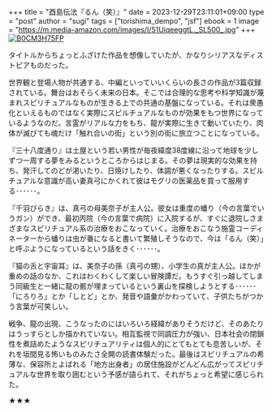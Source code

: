 +++
title = "酉島伝法『るん（笑）』"
date = 2023-12-29T23:11:01+09:00
type = "post"
author = "sugi"
tags = ["torishima_dempo", "jsf"]
ebook = 1
image = "https://m.media-amazon.com/images/I/51UiqeeggtL._SL500_.jpg"
+++
<a href="https://www.amazon.co.jp/dp/B0CM3H75FP/?tag=chezsugi-22" target="_blank" class="alignleft"><img src="https://m.media-amazon.com/images/I/51UiqeeggtL._SL500_.jpg" alt="B0CM3H75FP" border="0" /></a>

タイトルからちょっとふざけた作品を想像していたが、かなりシリアスなディストピアものだった。

世界観と登場人物が共通する、中編といっていいくらいの長さの作品が3篇収録されている。舞台はおそらく未来の日本。そこでは合理的な思考や科学知識が蔑まれスピリチュアルなものが生きる上での共通の基盤になっている。それは衆愚化といえるものではなく実際にスピルチュアルなものが効果をもつ世界になっているようなのだ。言霊がリアルな力をもち、龍が実際に生きて動いていたり、肉体が滅びても魂だけ「触れ合いの街」という別の街に旅立つことになっている。

『三十八度通り』は土屋という若い男性が毎夜緯度38度線に沿って地球を少しずつ一周する夢をみるというところからはじまる。その夢は現実的な効果を持ち、発汗してのどが渇いたり、日焼けしたり、体調が悪くなったりする。スピルチュアルな意識が高い妻真弓にかくれて彼はモグリの医薬品を買って服用する･･････。

『千羽びらき』は、真弓の母美奈子が主人公。彼女は重度の蟠り（今の言葉でいうガン）ができ、最初丙院（今の言葉で病院）に入院するが、すぐに退院しさまざまなスピリチュアル系の治療をおこなっていく。治療をおこなう施霊コーディネーターから蟠りは虫が番になると書いて繁殖しそうなので、今は「るん（笑）」と呼ぶようになっているという話をきく･･････。

『猫の舌と宇宙耳』は、美奈子の孫（真弓の甥）、小学生の真が主人公。ほかが重めの話のなか、これはわくわくして楽しい冒険譚だ。もうすぐ引っ越してしまう同級生と一緒に龍の骸が埋まっているという裏山を探検しようとする･･････「にろりろ」とか「しとど」とか、発音や語彙がかわっていて、子供たちがつかう言葉が可笑しい。

戦争、龍の出現、こうなったのにはいろいろ経緯がありそうだけど、そのあたりはうっすらとしか描かれていない。相互監視で同調圧力が強い、日本社会の閉鎖性を煮詰めたようなスピリチュアリティは個人的にとてもとても息苦しいが、それを垣間見る怖いものみたさ全開の読書体験だった。最後はスピリチュアルの希薄な、保容所とよばれる「地方出身者」の居住施設がどんどん広がってスピリチュアルな世界を取り囲むという予感が語られて、それがちょっと希望に感じられた。

★★★
